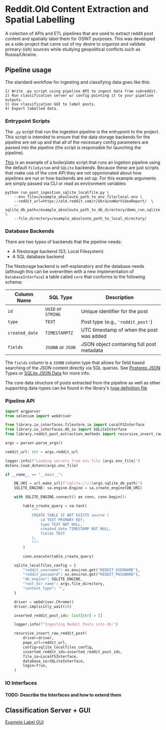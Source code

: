 # Reddit.Old Content Extraction and Spatial Labelling

A colection of APIs and ETL pipelines that are used to extract reddit post content and spatially label them for OSINT purposes. This was developed as a side-project that came out of my desire to organize and validate primary-(ish) sources while studying geopolitical conflicts such as Russia/Ukraine.

## Pipeline usage
The standard workflow for ingesting and classifying data goes like this:

```
1) Write .py script using pipeline API to ingest data from subreddit.
2) Run classification server w/ config pointing it to your pipeline outputs.
3) Use classification GUI to label posts.
4) Export labelled data.
```

### Entrypoint Scripts
The `.py` script that run the ingestion pipeline is the entrypoint to the project. This script is intended to ensure that the data storage backends for the pipeline are set up and that all of the necessary config parameters are passed into the pipeline (the script is responsible for launching the pipeline).

[This](./scripts/run_post_ingestion_postgres_s3.py) is an example of a boilerplate script that runs an ingetion pipeline using the default `FileSystem` and `SQLite` backends. Because these are just scripts that make use of the core API they are not oppinionated about how pipelines are run or how backends are set up. For this example arguments are simply passed via CLI or read as environment variables:

```
python run_post_ingestion_sqlite_localfile.py \
    --env_file=/example_absoloute_path_to_env_file/local.env \
    --reddit_url=https://old.reddit.com/r/UkraineWarVideoReport/  \
    --sqlite_db_path=/example_absoloute_path_to_db_directory/demo_run.sqlite \
    --file_directory=/example_absoloute_path_to_local_directory/
```

### Database Backends
There are two types of backends that the pipeline needs:
- A filestorage backend (S3, Local Filesystem)
- A SQL database backend

The filestorage backend is self-explanatory and the database needs (although this can be overwritten with a new implementation of `DatabaseInterface`) a table called `core` that conforms to the following schema:


| Column Name    | SQL Type      | Description                               |
| -------------- | ------------- | ----------------------------------------- |
| `id`           | `UUID` or `STRING`        | Unique identifier for the post            |
| `type`         | `TEXT`        | Post type (e.g., `'reddit_post'`)         |
| `created_date` | `TIMESTAMPTZ` | UTC timestamp of when the post was added  |
| `fields`       | `JSONB` or `JSON`      | JSON object containing full post metadata |


The `fields` column is a `JSONB` column type that allows for field based searching of the JSON content directly via SQL queries. See [Postgres JSON](https://www.postgresql.org/docs/current/datatype-json.html) Types or [SQLite JSON Data](https://www.sqlite.org/json1.html) for more info.

The core data structure of posts extracted from the pipeline as well as other supporting data-types can be found in the library's [type definition file](./src/library/types.py)

### Pipeline API
```python
import argparser
from selenium import webdriver

from library.io_interfaces.filestore_io import LocalFSInterface
from library.io_interfaces.db_io import SQLiteInterface
from library.reddit_post_extraction_methods import recursive_insert_raw_reddit_post

args = parser.parse_args()

reddit_url: str = args.reddit_url

logger.info(f"Loading secrets from env file {args.env_file}")
dotenv.load_dotenv(args.env_file)

if __name__ == "__main__":

    DB_URI = url.make_url(f"sqlite:////{args.sqlite_db_path}")
    SQLITE_ENGINE: sa.engine.Engine = sa.create_engine(DB_URI)

    with SQLITE_ENGINE.connect() as conn, conn.begin():

        table_create_query = sa.text(
            """
            CREATE TABLE IF NOT EXISTS source (
                id TEXT PRIMARY KEY,
                type TEXT NOT NULL,
                created_date TIMESTAMP NOT NULL,
                fields TEXT
            );
            """
        )

        conn.execute(table_create_query)

    sqlite_localfiles_config = {
        "reddit_username": os.environ.get("REDDIT_USERNAME"),
        "reddit_password": os.environ.get("REDDIT_PASSWORD"),
        "db_engine": SQLITE_ENGINE,
        "root_dir_name": args.file_directory,
        "content_type": "",
    }

    driver = webdriver.Chrome()
    driver.implicitly_wait(30)

    inserted_reddit_post_ids: list[str] = []

    logger.info(f"Ingesting Reddit Posts into db:")

    recursive_insert_raw_reddit_post(
        driver=driver,
        page_url=reddit_url,
        config=sqlite_localfiles_config,
        inserted_reddit_ids=inserted_reddit_post_ids,
        file_io=LocalFSInterface,
        database_io=SQLiteInterface,
        login=True,
    )
```

### IO Interfaces
#### TODO: Describe the Interfaces and how to extend them

## Classification Server + GUI
[Example Label GUI](./docs/img/gui_screenshot_example.png)
